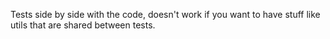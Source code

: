 Tests side by side with the code, doesn't work if you want to have stuff like utils that are shared between tests.

